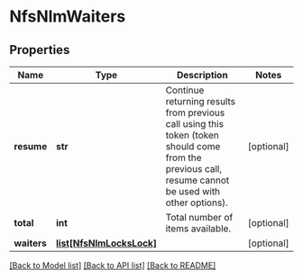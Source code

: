 # NfsNlmWaiters

## Properties
Name | Type | Description | Notes
------------ | ------------- | ------------- | -------------
**resume** | **str** | Continue returning results from previous call using this token (token should come from the previous call, resume cannot be used with other options). | [optional] 
**total** | **int** | Total number of items available. | [optional] 
**waiters** | [**list[NfsNlmLocksLock]**](NfsNlmLocksLock.md) |  | [optional] 

[[Back to Model list]](../README.md#documentation-for-models) [[Back to API list]](../README.md#documentation-for-api-endpoints) [[Back to README]](../README.md)


